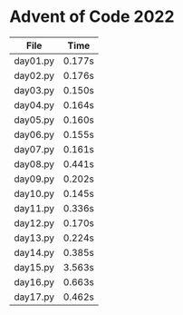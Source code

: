 # Advent of Code 2022

| File        | Time           |
| ------------- |:-------------:|
|day01.py|0.177s|
|day02.py|0.176s|
|day03.py|0.150s|
|day04.py|0.164s|
|day05.py|0.160s|
|day06.py|0.155s|
|day07.py|0.161s|
|day08.py|0.441s|
|day09.py|0.202s|
|day10.py|0.145s|
|day11.py|0.336s|
|day12.py|0.170s|
|day13.py|0.224s|
|day14.py|0.385s|
|day15.py|3.563s|
|day16.py|0.663s|
|day17.py|0.462s|